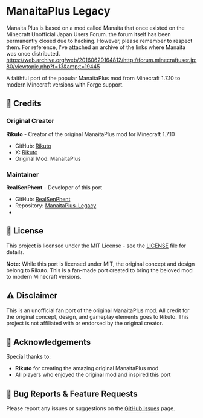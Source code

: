 # ManaitaPlus Legacy

Manaita Plus is based on a mod called Manaita that once existed on the Minecraft Unofficial Japan Users Forum. the forum itself has been permanently closed due to hacking. However, please remember to respect them. For reference, I've attached an archive of the links where Manaita was once distributed.
https://web.archive.org/web/20160629164812/http://forum.minecraftuser.jp:80/viewtopic.php?f=13&amp;t=19445

A faithful port of the popular ManaitaPlus mod from Minecraft 1.7.10 to modern Minecraft versions with Forge support.

## 👥 Credits

### Original Creator
**Rikuto** - Creator of the original ManaitaPlus mod for Minecraft 1.7.10
- GitHub: [Rikuto](https://github.com/Rikuto)
- X: [Rikuto](https://x.com/rikutto2004)
- Original Mod: ManaitaPlus

### Maintainer
**RealSenPhent** - Developer of this port
- GitHub: [RealSenPhent](https://github.com/RealSenPhent)
- Repository: [ManaitaPlus-Legacy](https://github.com/RealSenPhent/ManaitaPlus-Legacy)
- 

## 📄 License

This project is licensed under the MIT License - see the [LICENSE](LICENSE) file for details.

**Note:** While this port is licensed under MIT, the original concept and design belong to Rikuto. This is a fan-made port created to bring the beloved mod to modern Minecraft versions.

## ⚠️ Disclaimer

This is an unofficial fan port of the original ManaitaPlus mod. All credit for the original concept, design, and gameplay elements goes to Rikuto. This project is not affiliated with or endorsed by the original creator.

## 🤝 Acknowledgements

Special thanks to:
- **Rikuto** for creating the amazing original ManaitaPlus mod
- All players who enjoyed the original mod and inspired this port

## 🐛 Bug Reports & Feature Requests

Please report any issues or suggestions on the [GitHub Issues](https://github.com/RealSenPhent/ManaitaPlus-Legacy/issues) page.